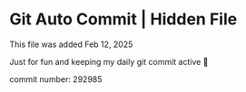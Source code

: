 # Git Auto Commit | Hidden File

This file was added Feb 12, 2025

Just for fun and keeping my daily git commit active 🤪

commit number: 292985
